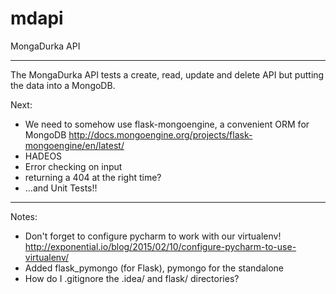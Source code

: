 # mdapi
MongaDurka API

------
The MongaDurka API tests a create, read, update and delete API but putting the data into a MongoDB. 

Next:
 * We need to somehow use flask-mongoengine, a convenient ORM for MongoDB  http://docs.mongoengine.org/projects/flask-mongoengine/en/latest/
 * HADEOS
 * Error checking on input
 * returning a 404 at the right time?
 * ...and Unit Tests!!




---------

Notes:
 * Don't forget to configure pycharm to work with our virtualenv!   http://exponential.io/blog/2015/02/10/configure-pycharm-to-use-virtualenv/
 * Added flask_pymongo (for Flask), pymongo for the standalone
 * How do I .gitignore the .idea/ and flask/ directories? 